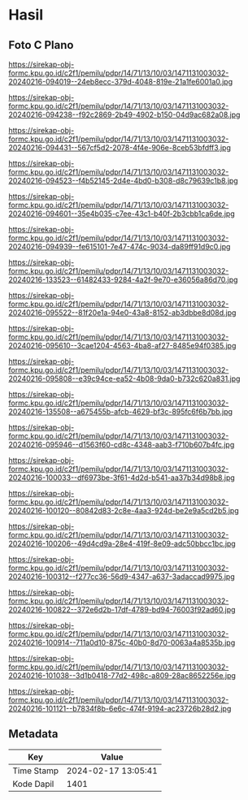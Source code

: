 # Hasil

## Foto C Plano

https://sirekap-obj-formc.kpu.go.id/c2f1/pemilu/pdpr/14/71/13/10/03/1471131003032-20240216-094019--24eb8ecc-379d-4048-819e-21a1fe6001a0.jpg

https://sirekap-obj-formc.kpu.go.id/c2f1/pemilu/pdpr/14/71/13/10/03/1471131003032-20240216-094238--f92c2869-2b49-4902-b150-04d9ac682a08.jpg

https://sirekap-obj-formc.kpu.go.id/c2f1/pemilu/pdpr/14/71/13/10/03/1471131003032-20240216-094431--567cf5d2-2078-4f4e-906e-8ceb53bfdff3.jpg

https://sirekap-obj-formc.kpu.go.id/c2f1/pemilu/pdpr/14/71/13/10/03/1471131003032-20240216-094523--f4b52145-2d4e-4bd0-b308-d8c79639c1b8.jpg

https://sirekap-obj-formc.kpu.go.id/c2f1/pemilu/pdpr/14/71/13/10/03/1471131003032-20240216-094601--35e4b035-c7ee-43c1-b40f-2b3cbb1ca6de.jpg

https://sirekap-obj-formc.kpu.go.id/c2f1/pemilu/pdpr/14/71/13/10/03/1471131003032-20240216-094939--fe615101-7e47-474c-9034-da89ff91d9c0.jpg

https://sirekap-obj-formc.kpu.go.id/c2f1/pemilu/pdpr/14/71/13/10/03/1471131003032-20240216-133523--61482433-9284-4a2f-9e70-e36056a86d70.jpg

https://sirekap-obj-formc.kpu.go.id/c2f1/pemilu/pdpr/14/71/13/10/03/1471131003032-20240216-095522--81f20e1a-94e0-43a8-8152-ab3dbbe8d08d.jpg

https://sirekap-obj-formc.kpu.go.id/c2f1/pemilu/pdpr/14/71/13/10/03/1471131003032-20240216-095610--3cae1204-4563-4ba8-af27-8485e94f0385.jpg

https://sirekap-obj-formc.kpu.go.id/c2f1/pemilu/pdpr/14/71/13/10/03/1471131003032-20240216-095808--e39c94ce-ea52-4b08-9da0-b732c620a831.jpg

https://sirekap-obj-formc.kpu.go.id/c2f1/pemilu/pdpr/14/71/13/10/03/1471131003032-20240216-135508--a675455b-afcb-4629-bf3c-895fc6f6b7bb.jpg

https://sirekap-obj-formc.kpu.go.id/c2f1/pemilu/pdpr/14/71/13/10/03/1471131003032-20240216-095946--d1563f60-cd8c-4348-aab3-f710b607b4fc.jpg

https://sirekap-obj-formc.kpu.go.id/c2f1/pemilu/pdpr/14/71/13/10/03/1471131003032-20240216-100033--df6973be-3f61-4d2d-b541-aa37b34d98b8.jpg

https://sirekap-obj-formc.kpu.go.id/c2f1/pemilu/pdpr/14/71/13/10/03/1471131003032-20240216-100120--80842d83-2c8e-4aa3-924d-be2e9a5cd2b5.jpg

https://sirekap-obj-formc.kpu.go.id/c2f1/pemilu/pdpr/14/71/13/10/03/1471131003032-20240216-100206--49d4cd9a-28e4-419f-8e09-adc50bbcc1bc.jpg

https://sirekap-obj-formc.kpu.go.id/c2f1/pemilu/pdpr/14/71/13/10/03/1471131003032-20240216-100312--f277cc36-56d9-4347-a637-3adaccad9975.jpg

https://sirekap-obj-formc.kpu.go.id/c2f1/pemilu/pdpr/14/71/13/10/03/1471131003032-20240216-100822--372e6d2b-17df-4789-bd94-76003f92ad60.jpg

https://sirekap-obj-formc.kpu.go.id/c2f1/pemilu/pdpr/14/71/13/10/03/1471131003032-20240216-100914--711a0d10-875c-40b0-8d70-0063a4a8535b.jpg

https://sirekap-obj-formc.kpu.go.id/c2f1/pemilu/pdpr/14/71/13/10/03/1471131003032-20240216-101038--3d1b0418-77d2-498c-a809-28ac8652256e.jpg

https://sirekap-obj-formc.kpu.go.id/c2f1/pemilu/pdpr/14/71/13/10/03/1471131003032-20240216-101121--b7834f8b-6e6c-474f-9194-ac23726b28d2.jpg


## Metadata

| Key        | Value               |
| ---------- | ------------------- |
| Time Stamp | 2024-02-17 13:05:41 |
| Kode Dapil | 1401                |



